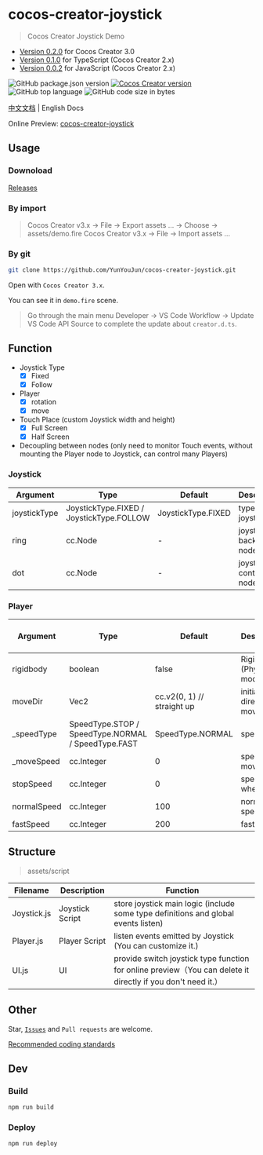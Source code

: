 # cocos-creator-joystick

> Cocos Creator Joystick Demo

- [Version 0.2.0](https://github.com/YunYouJun/cocos-creator-joystick/releases/tag/v0.2.0) for Cocos Creator 3.0
- [Version 0.1.0](https://github.com/YunYouJun/cocos-creator-joystick/releases/tag/v0.1.0) for TypeScript (Cocos Creator 2.x)
- [Version 0.0.2](https://github.com/YunYouJun/cocos-creator-joystick/releases/tag/v0.0.2) for JavaScript (Cocos Creator 2.x)

![GitHub package.json version](https://img.shields.io/github/package-json/v/YunYouJun/cocos-creator-joystick.svg?style=social)
[![Cocos Creator version](https://img.shields.io/badge/Cocos_Creator-v3.x-blue.svg?style=social)](https://www.cocos.com/creator)
![GitHub top language](https://img.shields.io/github/languages/top/YunYouJun/cocos-creator-joystick.svg?style=social&logo=typescript)
![GitHub code size in bytes](https://img.shields.io/github/languages/code-size/YunYouJun/cocos-creator-joystick.svg?style=social&logo=visual-studio-code)

[中文文档](./README.md) | English Docs

Online Preview: [cocos-creator-joystick](https://yunyoujun.github.io/cocos-creator-joystick)

## Usage

### Downoload

[Releases](https://github.com/YunYouJun/cocos-creator-joystick/releases)

### By import

> Cocos Creator v3.x -> File -> Export assets ... -> Choose -> assets/demo.fire
> Cocos Creator v3.x -> File -> Import assets ...

### By git

```sh
git clone https://github.com/YunYouJun/cocos-creator-joystick.git
```

Open with `Cocos Creator 3.x`.

You can see it in `demo.fire` scene.

> Go through the main menu Developer -> VS Code Workflow -> Update VS Code API Source to complete the update about `creator.d.ts`.

## Function

- Joystick Type
  - [x] Fixed
  - [x] Follow
- Player
  - [x] rotation
  - [x] move
- Touch Place (custom Joystick width and height)
  - [x] Full Screen
  - [x] Half Screen
- Decoupling between nodes (only need to monitor Touch events, without mounting the Player node to Joystick, can control many Players)

### Joystick

| Argument     | Type                                     | Default            | Description              | Customizable |
| ------------ | ---------------------------------------- | ------------------ | ------------------------ | ------------ |
| joystickType | JoystickType.FIXED / JoystickType.FOLLOW | JoystickType.FIXED | types of joystick        | √            |
| ring         | cc.Node                                  | -                  | joystick background node | √            |
| dot          | cc.Node                                  | -                  | joystick control node    | √            |

### Player

| Argument    | Type                                               | Default                    | Description                   | Controled by Joystick | Customizable |
| ----------- | -------------------------------------------------- | -------------------------- | ----------------------------- | --------------------- | ------------ |
| rigidbody   | boolean                                            | false                      | Rigidbody (Physics) mode      | ×                     | x            |
| moveDir     | Vec2                                               | cc.v2(0, 1) // straight up | initial direction of movement | √                     | √            |
| \_speedType | SpeedType.STOP / SpeedType.NORMAL / SpeedType.FAST | SpeedType.NORMAL           | speed type                    | √                     | ×            |
| \_moveSpeed | cc.Integer                                         | 0                          | speed of movement             | ×                     | ×            |
| stopSpeed   | cc.Integer                                         | 0                          | speed when stop               | ×                     | √            |
| normalSpeed | cc.Integer                                         | 100                        | normal speed                  | ×                     | √            |
| fastSpeed   | cc.Integer                                         | 200                        | fast speed                    | ×                     | √            |

## Structure

> assets/script

| Filename    | Description     | Function                                                                                                     |
| ----------- | --------------- | ------------------------------------------------------------------------------------------------------------ |
| Joystick.js | Joystick Script | store joystick main logic (include some type definitions and global events listen)                           |
| Player.js   | Player Script   | listen events emitted by Joystick (You can customize it.)                                                    |
| UI.js       | UI              | provide switch joystick type function for online preview（You can delete it directly if you don't need it.） |

## Other

Star, [`Issues`](https://github.com/YunYouJun/cocos-creator-joystick/issues) and `Pull requests` are welcome.

[Recommended coding standards](https://docs.cocos.com/creator/manual/en/scripting/reference/coding-standards.html)

## Dev

### Build

```sh
npm run build
```

### Deploy

```sh
npm run deploy
```
